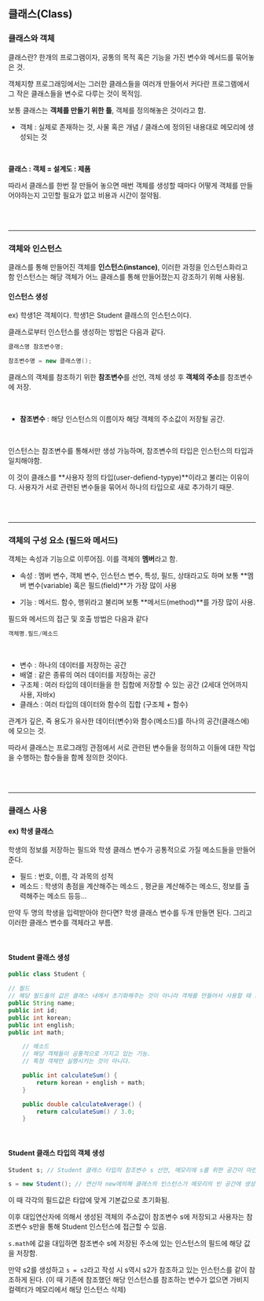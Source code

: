 ## 클래스(Class)

### 클래스와 객체

클래스란? 한개의 프로그램이자, 공통의 목적 혹은 기능을 가진 변수와 메서드를 묶어놓은 것.

객체지향 프로그래밍에서는 그러한 클래스들을 여러개 만들어서 커다란 프로그램에서 그 작은 클래스들을 변수로 다루는 것이 목적임.

보통 클래스는 **객체를 만들기 위한 틀**, 객체를 정의해놓은 것이라고 함.

- 객체 : 실제로 존재하는 것, 사물 혹은 개념 / 클래스에 정의된 내용대로 메모리에 생성되는 것

<br>

**클래스 : 객체 = 설계도 : 제품**

따라서 클래스를 한번 잘 만들어 놓으면 매번 객체를 생성할 때마다 어떻게 객체를 만들어야하는지 고민할 필요가 없고 비용과 시간이 절약됨.

<br>
<br>

---

### 객체와 인스턴스

클래스를 통해 만들어진 객체를 **인스턴스(instance)**, 이러한 과정을 인스턴스화라고 함
인스턴스는 해당 객체가 어느 클래스를 통해 만들어졌는지 강조하기 위해 사용됨.

#### 인스턴스 생성

ex) 학생1은 객체이다. 학생1은 Student 클래스의 인스턴스이다.

클래스로부터 인스턴스를 생성하는 방법은 다음과 같다.

```java
클래스명 참조변수명;

참조변수명 = new 클래스명();
```

클래스의 객체를 참조하기 위한 **참조변수**를 선언, 객체 생성 후 **객체의 주소**를 참조변수에 저장.

<br>

- **참조변수** : 해당 인스턴스의 이름이자 해당 객체의 주소값이 저장될 공간.

<br>

인스턴스는 참조변수를 통해서만 생성 가능하며, 참조변수의 타입은 인스턴스의 타입과 일치해야함.

이 것이 클래스를 **사용자 정의 타입(user-defiend-typye)**이라고 불리는 이유이다. 사용자가 서로 관련된 변수들을 묶어서 하나의 타입으로 새로 추가하기 때문.

<br>
<br>

---

### 객체의 구성 요소 (필드와 메서드)

객체는 속성과 기능으로 이루어짐. 이를 객체의 **멤버**라고 함.

- 속성 : 멤버 변수, 객체 변수, 인스턴스 변수, 특성, 필드, 상태라고도 하며 보통 **멤버 변수(variable) 혹은 필드(field)**가 가장 많이 사용

- 기능 : 메서드. 함수, 행위라고 불리며 보통 **메서드(method)**를 가장 많이 사용.

필드와 메서드의 접근 및 호출 방법은 다음과 같다

```java
객체명.필드/메소드

```

<br>

- 변수 : 하나의 데이터를 저장하는 공간
- 배열 : 같은 종류의 여러 데이터를 저장하는 공간
- 구조체 : 여러 타입의 데이터들을 한 집합에 저장할 수 있는 공간 (2세대 언어까지 사용, 자바x)
- 클래스 : 여러 타입의 데이터와 함수의 집합 (구조체 + 함수)

관계가 깊은, 즉 용도가 유사한 데이터(변수)와 함수(메소드)를 하나의 공간(클래스에)에 모으는 것.

따라서 클래스는 프로그래밍 관점에서 서로 관련된 변수들을 정의하고 이들에 대한 작업을 수행하는 함수들을 함께 정의한 것이다.

<br>
<br>

---

### 클래스 사용

#### ex) 학생 클래스

학생의 정보를 저장하는 필드와 학생 클래스 변수가 공통적으로 가질 메소드들을 만들어준다.

- 필드 : 번호, 이름, 각 과목의 성적
- 메소드 : 학생의 총점을 계산해주는 메소드 , 평균을 계산해주는 메소드, 정보를 출력해주는 메소드 등등...

만약 두 명의 학생을 입력받아야 한다면? 학생 클래스 변수를 두개 만들면 된다. 그리고 이러한 클래스 변수를 객체라고 부름.

<br>

#### Student 클래스 생성

```java
public class Student {

// 필드
// 해당 필드들의 값은 클래스 내에서 초기화해주는 것이 아니라 객체를 만들어서 사용할 때 초기화.
public String name;
public int id;
public int korean;
public int english;
public int math;

    // 메소드
    // 해당 객체들이 공통적으로 가지고 있는 기능.
    // 특정 객체만 실행시키는 것이 아니다.

    public int calculateSum() {
        return korean + english + math;
    }

    public double calculateAverage() {
        return calculateSum() / 3.0;
    }
```

<br>

#### Student 클래스 타입의 객체 생성

```java
Student s; // Student 클래스 타입의 참조변수 s 선언, 메모리에 s를 위한 공간이 마련됨

s = new Student(); // 연산자 new에의해 클래스의 인스턴스가 메모리의 빈 공간에 생성(이떄 주소값도 할당됨)
```

이 때 각각의 필드값은 타압에 맞게 기본값으로 초기화됨.

이후 대입연산자에 의해서 생성된 객체의 주소값이 참조변수 s에 저장되고 사용자는 참조변수 s만을 통해 Student 인스턴스에 접근할 수 있음.

`s.math`에 값을 대입하면 참조변수 s에 저장된 주소에 있는 인스턴스의 필드에 해당 값을 저장함.

만약 s2를 생성하고 `s = s2`라고 작성 시 s역시 s2가 참조하고 있는 인스턴스를 같이 참조하게 된다. (이 때 기존에 참조했던 해당 인스턴스를 참조하는 변수가 없으면 가비지 컬렉터가 메모리에서 해당 인스턴스 삭제)
